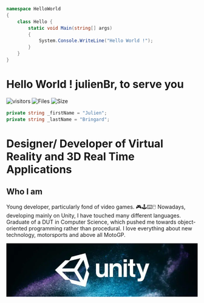 ```c#
namespace HelloWorld
{
    class Hello {
        static void Main(string[] args)
        {
            System.Console.WriteLine("Hello World !");
        }
    }
}
```

# Hello World ! julienBr, to serve you

![visitors](https://visitor-badge.glitch.me/badge?page_id=julienBr)
![Files](https://img.shields.io/github/directory-file-count/julienBr/julienBr?style=flat-square)
![Size](https://img.shields.io/github/repo-size/julienBr/julienBr?style=flat-square)
<img src="#" alt="">

```c#
private string _firstName = "Julien";
private string _lastName = "Bringard";
```

# Designer/ Developer of Virtual Reality and 3D Real Time Applications

## Who I am 

<p text-align="center">
    Young developer, particularly fond of video games. 🎮🕹️⌨️🖱️
    Nowadays, developing mainly on Unity, I have touched many different languages. Graduate of a DUT in Computer Science, which pushed me towards object-oriented programming rather than procedural.
    I love everything about new technology, motorsports and above all MotoGP.
</p>

<p><img width="800" src="img\unity.png" alt="Unity"/></p>